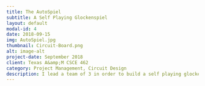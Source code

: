 ```yaml
---
title: The AutoSpiel
subtitle: A Self Playing Glockenspiel
layout: default
modal-id: 4
date: 2018-09-15
img: AutoSpiel.jpg
thumbnail: Circuit-Board.png
alt: image-alt
project-date: September 2018
client: Texas A&amp;M CSCE 462
category: Project Management, Circuit Design
description: I lead a team of 3 in order to build a self playing glockenspiel. The device could be placed on any 32 key glockenspiel and custom music midi files could be uploaded and played on the glockenspiel. I led the team, managed the project, and designed the circuit board. We had an article written about the project in the Texas A&amp;M Today newsletter <a href="https://today.tamu.edu/2019/06/03/the-autospiel-computer-engineering-students-merge-disciplines-to-automate-music/">here</a>.
---
```


